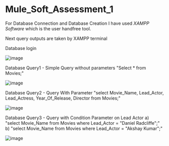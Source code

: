 # Mule_Soft_Assessment_1

For Database Connection and Database Creation I have used *XAMPP Software* which is the user handfree tool.

Next query outputs are taken by XAMPP terminal

Database login

![image](https://user-images.githubusercontent.com/83687368/166950450-1193a552-c8c4-4fab-b53d-2b5a2f07cd58.png)


Database Query1 - Simple Query without parameters
"Select * from Movies;"

![image](https://user-images.githubusercontent.com/83687368/166950834-304c574e-a4a8-405f-87d1-7142268ee6a9.png)


Database Query2 - Query With Parameter
"select Movie_Name, Lead_Actor, Lead_Actress, Year_Of_Release, Director from Movies;"

![image](https://user-images.githubusercontent.com/83687368/166951305-b59a6c74-eea6-4818-b396-c9eb095fa527.png)

Database Query3 - Query with Condition Parameter on Lead Actor
a) "select Movie_Name from Movies where Lead_Actor = "Daniel Radcliffe";"
b) "select Movie_Name from Movies where Lead_Actor = "Akshay Kumar";"

![image](https://user-images.githubusercontent.com/83687368/166952108-1ffa519c-be13-49e1-90e5-60f88ef0afb3.png)
